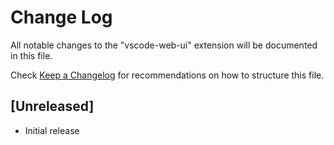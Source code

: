 # Change Log

All notable changes to the "vscode-web-ui" extension will be documented in this file.

Check [Keep a Changelog](http://keepachangelog.com/) for recommendations on how to structure this file.

## [Unreleased]

- Initial release